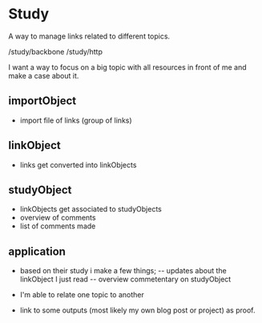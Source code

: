 # Study

A way to manage links related to different topics.

/study/backbone
/study/http

I want a way to focus on a big topic with all resources in front of me and make a case about it.

## importObject
- import file of links (group of links)

## linkObject
- links get converted into linkObjects

## studyObject
- linkObjects get associated to studyObjects
- overview of comments
- list of comments made 

## application
- based on their study i make a few things;
  -- updates about the linkObject I just read
  -- overview commetentary on studyObject

- I'm able to relate one topic to another
- link to some outputs (most likely my own blog post or project) as proof.
